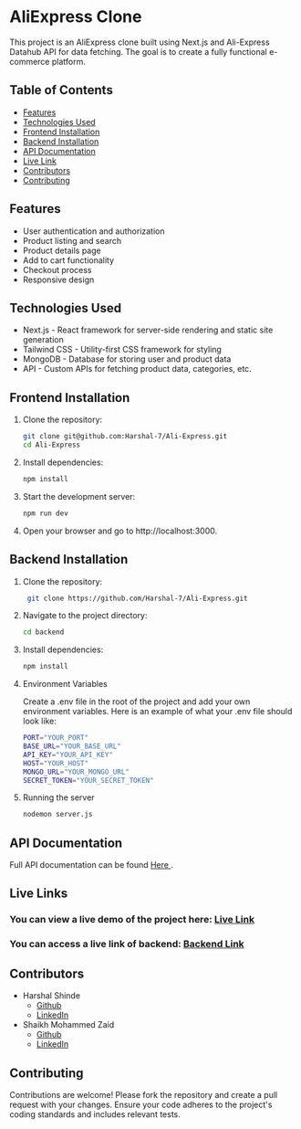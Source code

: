 # AliExpress Clone

This project is an AliExpress clone built using Next.js and Ali-Express Datahub API for data fetching. The goal is to create a fully functional e-commerce platform.

## Table of Contents

- [Features](#features)
- [Technologies Used](#technologies-used)
- [Frontend Installation](#frontend-installation)
- [Backend Installation](#backend-installation)
- [API Documentation](#api-documentation)
- [ Live Link](#live-links)
- [Contributors](#contributors)
- [Contributing](#contributing)

## Features

- User authentication and authorization
- Product listing and search
- Product details page
- Add to cart functionality
- Checkout process
- Responsive design

## Technologies Used

- Next.js - React framework for server-side rendering and static site generation
- Tailwind CSS - Utility-first CSS framework for styling
- MongoDB - Database for storing user and product data
- API - Custom APIs for fetching product data, categories, etc.

## Frontend Installation

1. Clone the repository:

   ```sh
   git clone git@github.com:Harshal-7/Ali-Express.git
   cd Ali-Express
   ```

2. Install dependencies:

   ```sh
   npm install
   ```

3. Start the development server:

   ```sh
   npm run dev
   ```

4. Open your browser and go to http://localhost:3000.

## Backend Installation

1. Clone the repository:

   ```sh
    git clone https://github.com/Harshal-7/Ali-Express.git
   ```

2. Navigate to the project directory:

   ```sh
   cd backend
   ```

3. Install dependencies:
   ```sh
   npm install
   ```
4. Environment Variables

   Create a .env file in the root of the project and add your own environment variables. Here is an example of what your .env file should look like:

   ```sh
   PORT="YOUR_PORT"
   BASE_URL="YOUR_BASE_URL"
   API_KEY="YOUR_API_KEY"
   HOST="YOUR_HOST"
   MONGO_URL="YOUR_MONGO_URL"
   SECRET_TOKEN="YOUR_SECRET_TOKEN"
   ```

5. Running the server

   ```sh
   nodemon server.js
   ```

## API Documentation

Full API documentation can be found [Here ](https://documenter.getpostman.com/view/32824294/2sA3rwNuRn).

## Live Links

### You can view a live demo of the project here: [Live Link](https://ali-express-clone-kohl.vercel.app/)

### You can access a live link of backend: [Backend Link](https://ali-express-clone.onrender.com/)

## Contributors

- Harshal Shinde
  - [Github](https://github.com/Harshal-7)
  - [LinkedIn](https://www.linkedin.com/in/harshal-shinde-77a862210/)
- Shaikh Mohammed Zaid
  - [Github](https://github.com/Shaikhmohamm)
  - [LinkedIn](https://www.linkedin.com/in/zaid-shaikh-37b1b6171/)

## Contributing

Contributions are welcome! Please fork the repository and create a pull request with your changes. Ensure your code adheres to the project's coding standards and includes relevant tests.
